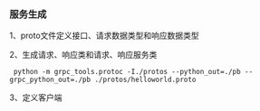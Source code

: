 ### 服务生成
1、proto文件定义接口、请求数据类型和响应数据类型

2、生成请求、响应类和请求、响应服务类

` python -m grpc_tools.protoc -I./protos --python_out=./pb --grpc_python_out=./pb ./protos/helloworld.proto`

3、定义客户端